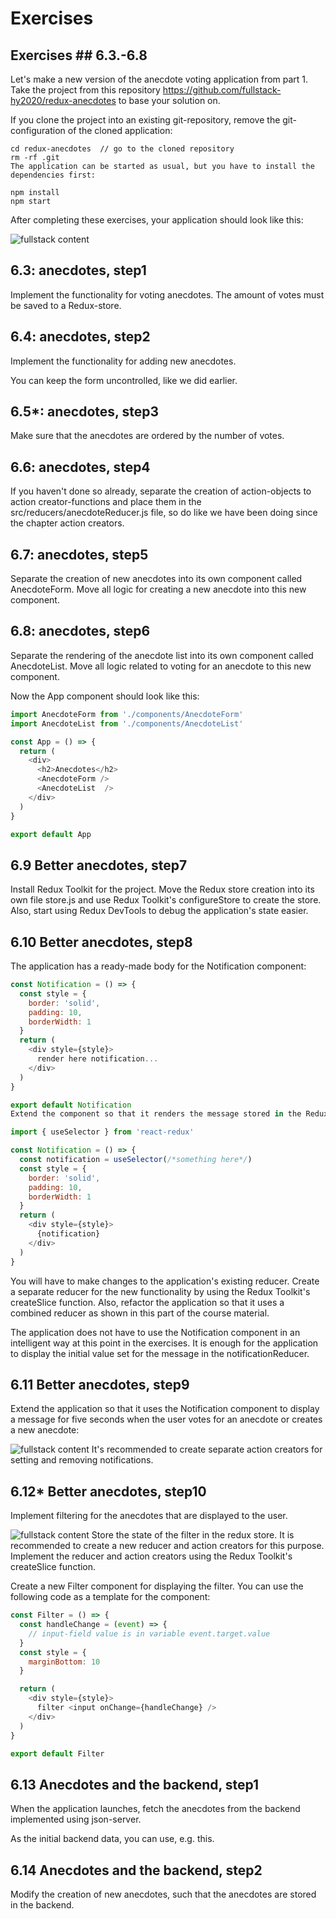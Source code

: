 # Exercises

## Exercises ## 6.3.-6.8

Let's make a new version of the anecdote voting application from part 1. Take the project from this repository <https://github.com/fullstack-hy2020/redux-anecdotes> to base your solution on.

If you clone the project into an existing git-repository, remove the git-configuration of the cloned application:

```
cd redux-anecdotes  // go to the cloned repository
rm -rf .git
The application can be started as usual, but you have to install the dependencies first:

npm install
npm start

```

After completing these exercises, your application should look like this:

![fullstack content](https://fullstackopen.com/static/3355cef5793e5407ab7fc33e79195749/5a190/3.png)

## 6.3: anecdotes, step1

Implement the functionality for voting anecdotes. The amount of votes must be saved to a Redux-store.

## 6.4: anecdotes, step2

Implement the functionality for adding new anecdotes.

You can keep the form uncontrolled, like we did earlier.

## 6.5*: anecdotes, step3

Make sure that the anecdotes are ordered by the number of votes.

## 6.6: anecdotes, step4

If you haven't done so already, separate the creation of action-objects to action creator-functions and place them in the src/reducers/anecdoteReducer.js file, so do like we have been doing since the chapter action creators.

## 6.7: anecdotes, step5

Separate the creation of new anecdotes into its own component called AnecdoteForm. Move all logic for creating a new anecdote into this new component.

## 6.8: anecdotes, step6

Separate the rendering of the anecdote list into its own component called AnecdoteList. Move all logic related to voting for an anecdote to this new component.

Now the App component should look like this:

``` javascript
import AnecdoteForm from './components/AnecdoteForm'
import AnecdoteList from './components/AnecdoteList'

const App = () => {
  return (
    <div>
      <h2>Anecdotes</h2>
      <AnecdoteForm />
      <AnecdoteList  />
    </div>
  )
}

export default App
```

## 6.9 Better anecdotes, step7

Install Redux Toolkit for the project. Move the Redux store creation into its own file store.js and use Redux Toolkit's configureStore to create the store. Also, start using Redux DevTools to debug the application's state easier.

## 6.10 Better anecdotes, step8

The application has a ready-made body for the Notification component:

``` javascript
const Notification = () => {
  const style = {
    border: 'solid',
    padding: 10,
    borderWidth: 1
  }
  return (
    <div style={style}>
      render here notification...
    </div>
  )
}

export default Notification
Extend the component so that it renders the message stored in the Redux store, making the component take the following form:

import { useSelector } from 'react-redux'

const Notification = () => {
  const notification = useSelector(/*something here*/)
  const style = {
    border: 'solid',
    padding: 10,
    borderWidth: 1
  }
  return (
    <div style={style}>
      {notification}
    </div>
  )
}
```

You will have to make changes to the application's existing reducer. Create a separate reducer for the new functionality by using the Redux Toolkit's createSlice function. Also, refactor the application so that it uses a combined reducer as shown in this part of the course material.

The application does not have to use the Notification component in an intelligent way at this point in the exercises. It is enough for the application to display the initial value set for the message in the notificationReducer.

## 6.11 Better anecdotes, step9

Extend the application so that it uses the Notification component to display a message for five seconds when the user votes for an anecdote or creates a new anecdote:

![fullstack content](https://fullstackopen.com/static/c82fb74270b3ca5ce1edef02e2cf82bd/5a190/8ea.png)
It's recommended to create separate action creators for setting and removing notifications.

## 6.12* Better anecdotes, step10

Implement filtering for the anecdotes that are displayed to the user.

![fullstack content](https://fullstackopen.com/static/e64e260dbd3b22669115b6eb9dcce7a5/5a190/9ea.png)
Store the state of the filter in the redux store. It is recommended to create a new reducer and action creators for this purpose. Implement the reducer and action creators using the Redux Toolkit's createSlice function.

Create a new Filter component for displaying the filter. You can use the following code as a template for the component:

``` javascript
const Filter = () => {
  const handleChange = (event) => {
    // input-field value is in variable event.target.value
  }
  const style = {
    marginBottom: 10
  }

  return (
    <div style={style}>
      filter <input onChange={handleChange} />
    </div>
  )
}

export default Filter
```

## 6.13 Anecdotes and the backend, step1

When the application launches, fetch the anecdotes from the backend implemented using json-server.

As the initial backend data, you can use, e.g. this.

## 6.14 Anecdotes and the backend, step2

Modify the creation of new anecdotes, such that the anecdotes are stored in the backend.
